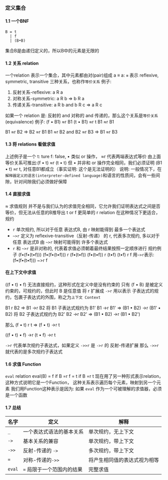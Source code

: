 ### 定义集合

#### 1.1 一个BNF
```BNF
B = t
  | f
  | (B•B)
```

集合B是由递归定义的，所以B中的元素是无限的

#### 1.2 关系 relation
一个relation 表示一个集合，其中元素都由对(pair)组成
a ≡ a: `≡` 表示 reflexive, symmetric, transitive 三种关系，也称作`等价关系`
例子:
1. 反射关系-reflexive: a R a
2. 对称关系-symmetric: a R b => b R a
3. 传递关系-transitive: a R b and b R c => a R c

如果一个 relation 是: 反射的 and 对称的 and 传递的，那么这个关系是`等价关系`(equivalence)
例子:
(f • B1) ≈r B1
(t • B1) ≈r t
B1 ≈r B1

B1 ≈r B2 => B2 ≈r B1
B1 ≈r B2 and B2 ≈r B3 => B1 ≈r B3

#### 1.3 将 relations 看做求值
上述例子是一个 t: ture f: false, • 类似 or 操作， ≈r 代表两端表达式等价
由上面等价关系可推出:(f • t) ≈r (t • t)
但 • 并非和 or 操作完全相同，我们必须证明 (B1 • t) ≈r t, 对任意B1都成立（事实证明: 这个是无法证明的）
说明: 一般情况下，在`解释器定义的语言(interpreter-defined language)`和语言的性质间，会有一些间隙，针对间隙我们必须做好保障

#### 1.4 直接求值
≈ 求值规则 并不是与我们认为的求值完全相同，它允许我们证明表达式之间是否等价，但无法从任意的B推导出 t or f
更简单的 r relation 在这种情况下更适合，规约

* `r` 单次规约, 所以对于任意 表达式B, 由 r 映射能得到 最多一个表达式
* `~>r` 定义为 reflexive-transitive（反射-传递） 的 r, 代表多次规约, 多以对于任意 表达式B 由 `~>r` 映射可能得到 许多个表达式
* `r` 和 `~>r` 是非对称的, 代表着求值必须朝着最终结果按照一定顺序进行
规约例子 (f•(f•(t•f)))
(f•(f•(t•f))) r   (f•(t•f))
(f•(t•f))     r   (t•f)
(t•f)         r   f
用`~>r`表示: (f•(f•(t•f))) ~>r f

#### 在上下文中求值
((f • t) • f) 无法直接规约，这种形式在定义中是没有约束的
只有 (f • B) 是被定义约束的，可规约的，但此时 B 是任意值
将 r 扩展成 `->r` 用以表示 子表达式的规约，包裹子表达式的外围，称之为`上下文 Context`

B1 r B2 => B1 ->r B2
将 B1 子表达式规约为 B1'
B1 ->r B1' => (B1 • B2) ->r (B1' • B2)
将 B2 子表达式规约为 B2'
B2 ->r B2' => (B1 • B2) ->r (B1 • B2')

那么
(f • t) r t
=> (f • t) ->r t

((f • t) • f) ->r (t • f) ->r t

`->r` 代表单次规约子表达式，如果定义 `->>r` 是 `->r` 的 反射-传递扩展
那么 `->>r` 就代表的是多次规约子表达式

#### 1.6 求值 Function
`eval` relation
eval(B) = f  if B =r f
        = t  if B =r t
现在用了另一种形式表示relation，这种方式说明它是一个Function，
这种关系表示遍历每个元素，映射到另一个元素
我们用Function这种表示是因为: 如果 `eval` 作为一个可被理解的求值器，必须是一个函数

#### 1.7 总结
|  名字  | 定义  | 解释 |
|  ----  | ----  | ---- |
| `_` | 一个表达式语法的基本关系 | 单次规约，无上下文 |
| `->` | 基本关系的兼容 | 单次规约，带上下文 |
| `->>` | 反射-传递的 `->` | 多次规约，带上下文 |
| `=` | 对称-传递的`->>` | 将产生相同值的表达式视为相等 |
| `eval` | `=` 局限于一个范围内的结果 | 完整求值 |


